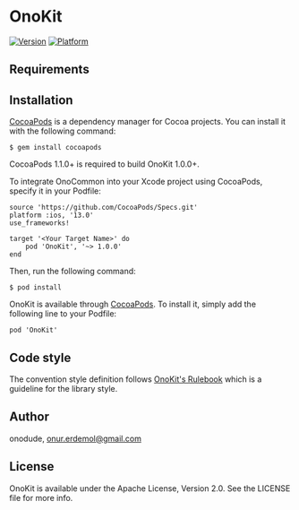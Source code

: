 # OnoKit

[![Version](https://img.shields.io/cocoapods/v/OnoKit)](https://cocoapods.org/pods/OnoKit)
[![Platform](https://img.shields.io/cocoapods/p/OnoKit)](https://cocoapods.org/pods/OnoKit)

## Requirements

## Installation

[CocoaPods](https://cocoapods.org) is a dependency manager for Cocoa projects. You can install it with the following command:

`$ gem install cocoapods`

CocoaPods 1.1.0+ is required to build OnoKit 1.0.0+.

To integrate OnoCommon into your Xcode project using CocoaPods, specify it in your Podfile:

```
source 'https://github.com/CocoaPods/Specs.git'
platform :ios, '13.0'
use_frameworks!

target '<Your Target Name>' do
    pod 'OnoKit', '~> 1.0.0'
end
```

Then, run the following command:

`$ pod install`


OnoKit is available through [CocoaPods](https://cocoapods.org). To install it, simply add the following line to your Podfile:

```
pod 'OnoKit'
```

## Code style

The convention style definition follows [OnoKit's Rulebook](https://github.com/onodude/OnoKit-iOS/blob/develop/Rulebook.md) which is a guideline for the library style.

## Author

onodude, onur.erdemol@gmail.com

## License

OnoKit is available under the Apache License, Version 2.0. See the LICENSE file for more info.
